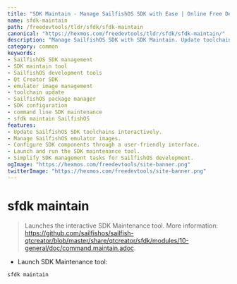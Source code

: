 ```yaml
---
title: "SDK Maintain - Manage SailfishOS SDK with Ease | Online Free DevTools by Hexmos"
name: sfdk-maintain
path: /freedevtools/tldr/sfdk/sfdk-maintain
canonical: "https://hexmos.com/freedevtools/tldr/sfdk/sfdk-maintain/"
description: "Manage SailfishOS SDK with SDK Maintain. Update toolchains, manage emulator images, and configure SDK components for efficient SailfishOS development. Free online tool, no registration required."
category: common
keywords:
- SailfishOS SDK management
- SDK maintain tool
- SailfishOS development tools
- Qt Creator SDK
- emulator image management
- toolchain update
- SailfishOS package manager
- SDK configuration
- command line SDK maintenance
- sfdk maintain SailfishOS
features:
- Update SailfishOS SDK toolchains interactively.
- Manage SailfishOS emulator images.
- Configure SDK components through a user-friendly interface.
- Launch and run the SDK maintenance tool.
- Simplify SDK management tasks for SailfishOS development.
ogImage: "https://hexmos.com/freedevtools/site-banner.png"
twitterImage: "https://hexmos.com/freedevtools/site-banner.png"
---
```


# sfdk maintain

> Launches the interactive SDK Maintenance tool.
> More information: <https://github.com/sailfishos/sailfish-qtcreator/blob/master/share/qtcreator/sfdk/modules/10-general/doc/command.maintain.adoc>.

- Launch SDK Maintenance tool:

`sfdk maintain`
